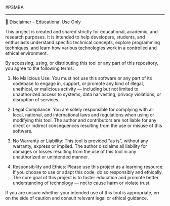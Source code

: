
#P3MBA


---

📘 Disclaimer – Educational Use Only

This project is created and shared strictly for educational, academic, and research purposes. It is intended to help developers, students, and enthusiasts understand specific technical concepts, explore programming techniques, and learn how various technologies work in a controlled and ethical environment.

By accessing, using, or distributing this tool or any part of this repository, you agree to the following terms:

1. No Malicious Use:
You must not use this software or any part of its codebase to engage in, support, or promote any kind of illegal, unethical, or malicious activity — including but not limited to unauthorized access to systems, data harvesting, privacy violations, or disruption of services.


2. Legal Compliance:
You are solely responsible for complying with all local, national, and international laws and regulations when using or modifying this tool. The author and contributors are not liable for any direct or indirect consequences resulting from the use or misuse of this software.


3. No Warranty or Liability:
This tool is provided "as is", without any warranty, express or implied. The author disclaims all liability for damages or losses resulting from the use of this tool in any unauthorized or unintended manner.


4. Responsibility and Ethics:
Please use this project as a learning resource. If you choose to use or adapt this code, do so responsibly and ethically. The core goal of this project is to foster education and promote better understanding of technology — not to cause harm or violate trust.



If you are unsure whether your intended use of this tool is appropriate, err on the side of caution and consult relevant legal or ethical guidance.


